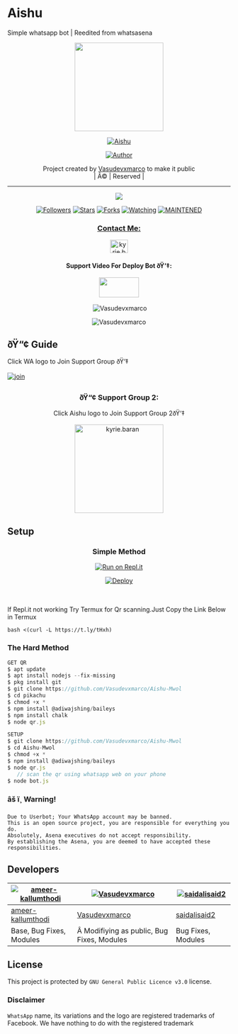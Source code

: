 # Aishu
Simple whatsapp bot | Reedited from whatsasena 


<div align="center">
  <img border-radius: 15px src="https://i.imgur.com/1CjbIG8.jpeg" width="200" height="200"/>
  <p align="center">
<a href="#"><img title="Aishu" src="https://img.shields.io/badge/Aishu-green?colorA=%23ff0000&colorB=%23017e40&style=for-the-badge"></a>
</p>
  <p align="center">
<a href="https://github.com/Vasudevxmarco"><img title="Author" src="https://img.shields.io/badge/AUTHOR-MarcoXD-green?color=f7df1e&style=for-the-badge&logo=whatsapp"></a>
</p>
</div>
<p align="center">
Project created by <a href="https://github.com/Vasudevxmarco/Aishu-Mwol">Vasudevxmarco</a> to make it public
    <br>
       | Â© |
        Reserved |
    <br> 
</p>

----

  <p align="center">
  <a href="https://github.com/Vasudevxmarco/Aishu">
    <img src="https://img.shields.io/github/repo-size/Vasudevxmarco/Aishu?color=green&label=Repo%20total%20size&style=plastic">
<p align="center">
<a href="https://github.com/Vasudevxmarco/followers"><img title="Followers" src="https://img.shields.io/github/followers/Vasudevxmarco?color=f7df1e&style=flat-square"></a>
<a href="https://github.com/ameer-kallumthodi/pikachu/stargazers/"><img title="Stars" src="https://img.shields.io/github/stars/Vasudevxmarco/Aishu-1?color=f7df1e&style=flat-square"></a>
<a href="https://github.com/Vasudevxmarco/Aishu/network/members"><img title="Forks" src="https://img.shields.io/github/forks/Vasudevxmarco/Aishu-1?color=f7df1e&style=flat-square"></a>
<a href="https://github.com/Vasudevmarco/Aishu/watchers"><img title="Watching" src="https://img.shields.io/github/watchers/Vasudevxmarco/Aishu-1?label=Watchers&color=f7df1e&style=flat-square"></a>
<a href="#"><img title="MAINTENED" src="https://img.shields.io/badge/UNMAINTENED-YES-f7df1e.svg"</a>
</p>

<h3 align="center">Contact Me:</h3>
<p align="center">
<a href="https://instagram.com/hisham___muhammed__?utm_medium=copy_link" target="blank"><img align="center" src="https://cdn.jsdelivr.net/npm/simple-icons@3.0.1/icons/instagram.svg" alt="kyrie.baran" height="30" width="40" /></a>
</p>
<h4 align="center">Support Video For Deploy Bot ðŸ‘‡:</h4>
<p align="center">
<a href="https://youtu.be/JzTpSfw6jcM" target="blank"><img align="center" src="https://upload.wikimedia.org/wikipedia/commons/thumb/e/e1/Logo_of_YouTube_%282015-2017%29.svg/1200px-Logo_of_YouTube_%282015-2017%29.svg.png" height="45" width="90" /></a>
</p>
  

<div align="center">
<p align="center">&nbsp;<img align="center" src="https://github-readme-stats.vercel.app/api?username=Vasudevxmarco&show_icons=true&theme=nightowl" alt="Vasudevxmarco" /></p>

<p align="center"><img align="center" src="https://github-readme-streak-stats.herokuapp.com/?user=Vasudevxmarco&theme=nightowl" alt="Vasudevxmarco" /></p>
</details> </div>


## ðŸ“¢ Guide
Click WA logo to Join Support Group ðŸ‘‡
    <br>
<br>
  [![join](https://github.com/Alien-alfa/PublicBot/blob/main/wlogo.svg.png)](https://chat.whatsapp.com/CYGahR3hC1DHq44n4ri5J6)

## 
  <h3 align="center">ðŸ“¢ Support Group 2:</h3>
<p align="center">
Click Aishu logo to Join Support Group 2ðŸ‘‡
    <br>
<br>
  <a href="https://chat.whatsapp.com/Kne4KggCeYoE9vIc6iZLZJ" target="blank"><img align="center" src="https://i.imgur.com/1CjbIG8.jpeg" alt="kyrie.baran" height="200" width="200" /></a>
</p>
    
## Setup
<div align="center">

  ### Simple Method
  
[![Run on Repl.it](https://repl.it/badge/github/quiec/whatsAlfa)](https://replit.com/@phaticusthiccy/WhatsAsena-QR)

[![Deploy](https://www.herokucdn.com/deploy/button.svg)](https://heroku.com/deploy?template=https://github.com/Vasudevxmarco/Aishu-.git)
     </div>
<br>
<br >
If Repl.it not working Try Termux for Qr scanning.Just Copy the Link Below in Termux
```
bash <(curl -L https://t.ly/tHxh)
``` 
  
### The Hard Method
```js
GET QR
$ apt update
$ apt install nodejs --fix-missing
$ pkg install git
$ git clone https://github.com/Vasudevxmarco/Aishu-Mwol
$ cd pikachu
$ chmod +x *
$ npm install @adiwajshing/baileys
$ npm install chalk
$ node qr.js
```
      
```js
SETUP
$ git clone https://github.com/Vasudevxmarco/Aishu-Mwol
$ cd Aishu-Mwol
$ chmod +x *
$ npm install @adiwajshing/baileys
$ node qr.js
   // scan the qr using whatsapp web on your phone
$ node bot.js
```


### âš ï¸ Warning! 
```
Due to Userbot; Your WhatsApp account may be banned.
This is an open source project, you are responsible for everything you do. 
Absolutely, Asena executives do not accept responsibility.
By establishing the Asena, you are deemed to have accepted these responsibilities.
```

## Developers
  <div align="center">
    
  [![ameer-kallumthodi](https://github.com/ameer-kallumthodi.png?size=100)](https://github.com/ameer-kallumthodi) |  [![Vasudevxmarco](https://github.com/Vasudevxmarco.png?size=100)](https://github.com/Vasudevxmarco) | [![saidalisaid2](https://github.com/saidalisaid2.png?size=100)](https://github.com/saidalisaid2) 
----|----|----
[ameer-kallumthodi](https://github.com/ameer-kallumthodi)  | [Vasudevxmarco](https://github.com/Vasudevxmarco) | [saidalisaid2](https://github.com/saidalisaid2)
Base, Bug Fixes, Modules |Â Modifiying  as   public, Bug Fixes, Modules| Bug Fixes, Modules
  </div>
    


## License
This project is protected by `GNU General Public Licence v3.0` license.

### Disclaimer
`WhatsApp` name, its variations and the logo are registered trademarks of Facebook. We have nothing to do with the registered trademark
